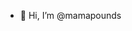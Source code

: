 - 👋 Hi, I’m @mamapounds
<!---
mamapounds/mamapounds is a ✨ special ✨ repository because its `README.md` (this file) appears on your GitHub profile.
You can click the Preview link to take a look at your changes.
--->
